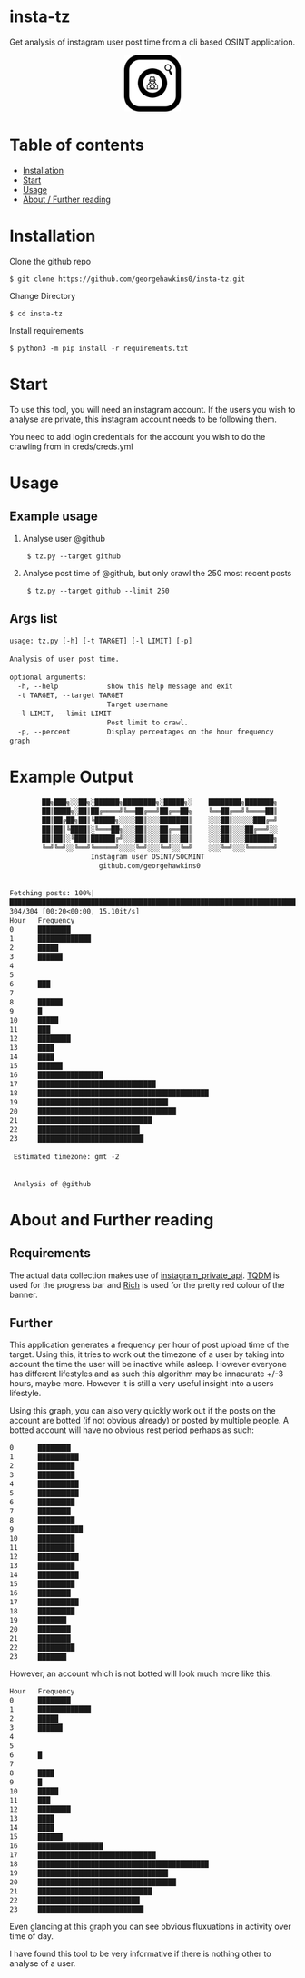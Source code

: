 # insta-tz
Get analysis of instagram user post time from a cli based OSINT application.

<p align="center">
<img src="img/insta-tz.png" width=100/>
</p>

# Table of contents

- [Installation](#installation)
- [Start](#start)
- [Usage](#usage)
- [About / Further reading](#about)


# Installation


Clone the github repo
```
$ git clone https://github.com/georgehawkins0/insta-tz.git
```
Change Directory

```
$ cd insta-tz
```
Install requirements
```
$ python3 -m pip install -r requirements.txt
```

# Start
To use this tool, you will need an instagram account. If the users you wish to analyse are private, this instagram account needs to be following them. 

You need to add login credentials for the account you wish to do the crawling from in creds/creds.yml


# Usage

## Example usage

1. Analyse user @github

        $ tz.py --target github


2. Analyse post time of @github, but only crawl the 250 most recent posts

        $ tz.py --target github --limit 250

## Args list


```
usage: tz.py [-h] [-t TARGET] [-l LIMIT] [-p]

Analysis of user post time.

optional arguments:
  -h, --help            show this help message and exit
  -t TARGET, --target TARGET
                        Target username
  -l LIMIT, --limit LIMIT
                        Post limit to crawl.
  -p, --percent         Display percentages on the hour frequency graph
```


# Example Output
```
        ██╗███╗░░██╗░██████╗████████╗░█████╗░    ████████╗███████╗
        ██║████╗░██║██╔════╝╚══██╔══╝██╔══██╗    ╚══██╔══╝╚════██║
        ██║██╔██╗██║╚█████╗░░░░██║░░░███████║    ░░░██║░░░░░███╔═╝
        ██║██║╚████║░╚═══██╗░░░██║░░░██╔══██║    ░░░██║░░░██╔══╝░░
        ██║██║░╚███║██████╔╝░░░██║░░░██║░░██║    ░░░██║░░░███████╗
        ╚═╝╚═╝░░╚══╝╚═════╝░░░░╚═╝░░░╚═╝░░╚═╝    ░░░╚═╝░░░╚══════╝
                    Instagram user OSINT/SOCMINT
                      github.com/georgehawkins0


Fetching posts: 100%|█████████████████████████████████████████████████████████████████████████████████████████████████████████████████████████████████████████████████████████████████████████████████████| 304/304 [00:20<00:00, 15.10it/s]
Hour   Frequency
0      ████████
1      █████████████
2      █████
3      ██████
4
5
6      ███
7
8      ██████
9      █
10     █████
11     ███
12     ████████
13     ████
14     ████
15     ██████
16     ████████████████
17     █████████████████████████████
18     ██████████████████████████████████████████
19     ████████████████████████████████
20     ██████████████████████████████████
21     ████████████████████████████
22     █████████████████████████
23     ██████████████████████████

 Estimated timezone: gmt -2


 Analysis of @github
 ```

 # About and Further reading

## Requirements

 The actual data collection makes use of [instagram_private_api](https://github.com/ping/instagram_private_api). [TQDM](https://github.com/tqdm/tqdm) is used for the progress bar and [Rich](https://github.com/Textualize/rich) is used for the pretty red colour of the banner.

## Further
This application generates a frequency per hour of post upload time of the target. Using this, it tries to work out the timezone of a user by taking into account the time the user will be inactive while asleep. However everyone has different lifestyles and as such this algorithm may be innacurate +/-3 hours, maybe more. However it is still a very useful insight into a users lifestyle.

Using this graph, you can also very quickly work out if the posts on the account are botted (if not obvious already) or posted by multiple people. A botted account will have no obvious rest period perhaps as such:
```Hour   Frequency
0      ████████
1      ██████████
2      █████████
3      █████████
4      ██████████
5      ██████████
6      █████████
7      ████████
8      █████████
9      ███████████
10     █████████
11     █████████
12     ██████████
13     █████████
14     ██████████
15     █████████
16     ████████
17     ██████████
18     █████████
19     ███████
20     ████████
21     ████████
22     █████████
23     ███████
```

However, an account which is not botted will look much more like this:

```
Hour   Frequency
0      ████████
1      █████████████
2      █████
3      ██████
4
5
6      █
7
8      ████
9      █
10     █████
11     ███
12     ████████
13     ████
14     ████
15     ██████
16     ████████████████
17     █████████████████████████████
18     ██████████████████████████████████████████
19     ████████████████████████████████
20     ██████████████████████████████████
21     ████████████████████████████
22     █████████████████████████
23     ██████████████████████████
```
Even glancing at this graph you can see obvious fluxuations in activity over time of day.

I have found this tool to be very informative if there is nothing other to analyse of a user. 
